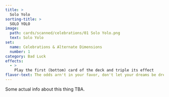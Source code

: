```yaml
---
title: >
  Solo Yolo
sorting-title: >
  SOLO YOLO
image: 
  path: cards/scanned/celebrations/01 Solo Yolo.png
  text: Solo Yolo
set:
  name: Celebrations & Alternate Dimensions
  number: 1
category: Bad Luck
effects: 
  - >
    Play the first (bottom) card of the deck and triple its effect
flavor-text: The odds arn't in your favor, don't let your dreams be dreams.
---
```

Some actual info about this thing TBA.
